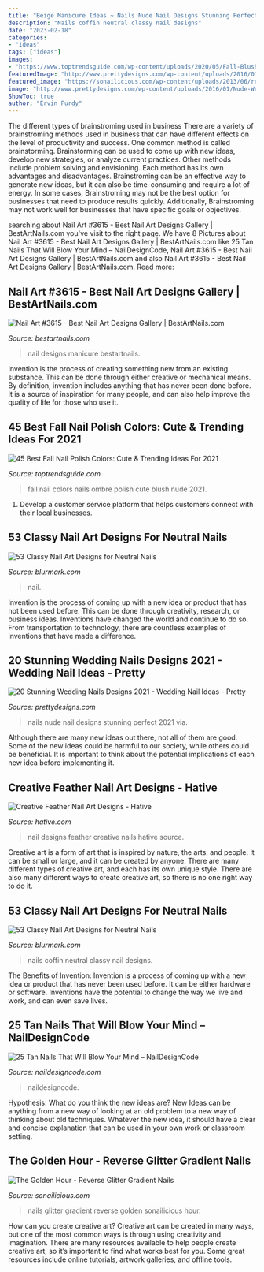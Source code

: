 ```yaml
---
title: "Beige Manicure Ideas ~ Nails Nude Nail Designs Stunning Perfect 2021 Via"
description: "Nails coffin neutral classy nail designs"
date: "2023-02-18"
categories:
- "ideas"
tags: ["ideas"]
images:
- "https://www.toptrendsguide.com/wp-content/uploads/2020/05/Fall-Blush-Ombre-Nails.jpg"
featuredImage: "http://www.prettydesigns.com/wp-content/uploads/2016/01/Nude-Wedding-Nails.jpg"
featured_image: "https://sonailicious.com/wp-content/uploads/2013/06/reverse-glitter-gradient-nails-1.jpg"
image: "http://www.prettydesigns.com/wp-content/uploads/2016/01/Nude-Wedding-Nails.jpg"
ShowToc: true
author: "Ervin Purdy"
---
```



The different types of brainstroming used in business
There are a variety of brainstroming methods used in business that can have different effects on the level of productivity and success. One common method is called brainstorming. Brainstorming can be used to come up with new ideas, develop new strategies, or analyze current practices. Other methods include problem solving and envisioning. Each method has its own advantages and disadvantages.
Brainstroming can be an effective way to generate new ideas, but it can also be time-consuming and require a lot of energy. In some cases, Brainstroming may not be the best option for businesses that need to produce results quickly. Additionally, Brainstroming may not work well for businesses that have specific goals or objectives.

	

		
searching about Nail Art #3615 - Best Nail Art Designs Gallery | BestArtNails.com you've visit to the right page. We have 8 Pictures about Nail Art #3615 - Best Nail Art Designs Gallery | BestArtNails.com like 25 Tan Nails That Will Blow Your Mind – NailDesignCode, Nail Art #3615 - Best Nail Art Designs Gallery | BestArtNails.com and also Nail Art #3615 - Best Nail Art Designs Gallery | BestArtNails.com. Read more:
		
    
## Nail Art #3615 - Best Nail Art Designs Gallery | BestArtNails.com

<img loading=lazy src="https://bestartnails.com/wp-content/uploads/2017/06/SHikarnyj-manikyur.jpg" onerror="this.onerror=null;this.src='https://tse1.mm.bing.net/th?id=OIP.wt74WFzDCh08pDo8j1kLNAHaHa&amp;pid=15.1';" alt="Nail Art #3615 - Best Nail Art Designs Gallery | BestArtNails.com">

_Source: bestartnails.com_

>nail designs manicure bestartnails. 

	

Invention is the process of creating something new from an existing substance. This can be done through either creative or mechanical means. By definition, invention includes anything that has never been done before. It is a source of inspiration for many people, and can also help improve the quality of life for those who use it.

    
## 45 Best Fall Nail Polish Colors: Cute &amp; Trending Ideas For 2021

<img loading=lazy src="https://www.toptrendsguide.com/wp-content/uploads/2020/05/Fall-Blush-Ombre-Nails.jpg" onerror="this.onerror=null;this.src='https://tse3.mm.bing.net/th?id=OIP.E6FKnlQqbz-mmzyx1pAqSQHaHa&amp;pid=15.1';" alt="45 Best Fall Nail Polish Colors: Cute &amp; Trending Ideas For 2021">

_Source: toptrendsguide.com_

>fall nail colors nails ombre polish cute blush nude 2021. 

	

1. Develop a customer service platform that helps customers connect with their local businesses.

    
## 53 Classy Nail Art Designs For Neutral Nails

<img loading=lazy src="https://www.blurmark.com/wp-content/uploads/2017/04/Lovely-Neutral-Nails.jpg" onerror="this.onerror=null;this.src='https://tse1.mm.bing.net/th?id=OIP.jAZOoMaGaI4cp-tYhWZPHwHaHa&amp;pid=15.1';" alt="53 Classy Nail Art Designs for Neutral Nails">

_Source: blurmark.com_

>nail. 

	

Invention is the process of coming up with a new idea or product that has not been used before. This can be done through creativity, research, or business ideas. Inventions have changed the world and continue to do so. From transportation to technology, there are countless examples of inventions that have made a difference.

    
## 20 Stunning Wedding Nails Designs 2021 - Wedding Nail Ideas - Pretty

<img loading=lazy src="http://www.prettydesigns.com/wp-content/uploads/2016/01/Nude-Wedding-Nails.jpg" onerror="this.onerror=null;this.src='https://tse3.mm.bing.net/th?id=OIP.zM1CV3agbXa2am5EJPeIXQHaLH&amp;pid=15.1';" alt="20 Stunning Wedding Nails Designs 2021 - Wedding Nail Ideas - Pretty">

_Source: prettydesigns.com_

>nails nude nail designs stunning perfect 2021 via. 

	

Although there are many new ideas out there, not all of them are good. Some of the new ideas could be harmful to our society, while others could be beneficial. It is important to think about the potential implications of each new idea before implementing it.

    
## Creative Feather Nail Art Designs - Hative

<img loading=lazy src="https://hative.com/wp-content/uploads/2015/02/feather-nails/14-feather-nail-art.jpg" onerror="this.onerror=null;this.src='https://tse2.mm.bing.net/th?id=OIP.Bh9QJC9WY5qwkSvXgfgfnwHaJ4&amp;pid=15.1';" alt="Creative Feather Nail Art Designs - Hative">

_Source: hative.com_

>nail designs feather creative nails hative source. 

	

Creative art is a form of art that is inspired by nature, the arts, and people. It can be small or large, and it can be created by anyone. There are many different types of creative art, and each has its own unique style. There are also many different ways to create creative art, so there is no one right way to do it.

    
## 53 Classy Nail Art Designs For Neutral Nails

<img loading=lazy src="http://www.blurmark.com/wp-content/uploads/2017/04/Classic-Coffin-Nails.jpg" onerror="this.onerror=null;this.src='https://tse1.mm.bing.net/th?id=OIP.c5tT_glWoIVRRuDCw9djjQHaHa&amp;pid=15.1';" alt="53 Classy Nail Art Designs for Neutral Nails">

_Source: blurmark.com_

>nails coffin neutral classy nail designs. 

	

The Benefits of Invention:
Invention is a process of coming up with a new idea or product that has never been used before. It can be either hardware or software. Inventions have the potential to change the way we live and work, and can even save lives.

    
## 25 Tan Nails That Will Blow Your Mind – NailDesignCode

<img loading=lazy src="https://naildesigncode.com/wp-content/uploads/2018/05/1-black-and-tan-nails.jpg" onerror="this.onerror=null;this.src='https://tse2.mm.bing.net/th?id=OIP.xfMMs5DbiZ_55kRbW_qtxgHaH8&amp;pid=15.1';" alt="25 Tan Nails That Will Blow Your Mind – NailDesignCode">

_Source: naildesigncode.com_

>naildesigncode. 

	

Hypothesis: What do you think the new ideas are?
New Ideas can be anything from a new way of looking at an old problem to a new way of thinking about old techniques. Whatever the new idea, it should have a clear and concise explanation that can be used in your own work or classroom setting.

    
## The Golden Hour - Reverse Glitter Gradient Nails

<img loading=lazy src="https://sonailicious.com/wp-content/uploads/2013/06/reverse-glitter-gradient-nails-1.jpg" onerror="this.onerror=null;this.src='https://tse4.mm.bing.net/th?id=OIP.U2FB4NvHaSCVuVpjNs183gHaLH&amp;pid=15.1';" alt="The Golden Hour - Reverse Glitter Gradient Nails">

_Source: sonailicious.com_

>nails glitter gradient reverse golden sonailicious hour. 

	

How can you create creative art?
Creative art can be created in many ways, but one of the most common ways is through using creativity and imagination. There are many resources available to help people create creative art, so it’s important to find what works best for you. Some great resources include online tutorials, artwork galleries, and offline tools.

